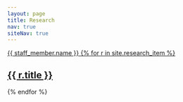 ```yaml
---
layout: page
title: Research
nav: true
siteNav: true
---
```

<a href="{{ staff_member.url }}">
      {{ staff_member.name }}
{% for r in site.research_item %}
 <h2><a href="{{ r.url }}">{{ r.title }}</a></h2>
{% endfor %}
